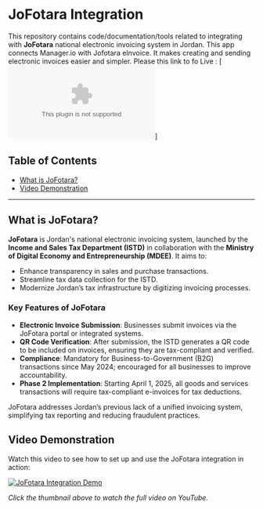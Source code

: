 # JoFotara Integration

This repository contains code/documentation/tools related to integrating with **JoFotara** national electronic invoicing system in Jordan. This app connects Manager.io with Jofotara eInvoice. It makes creating and sending electronic invoices easier and simpler.
Please this link  to fo Live : [![JoFotara Live](google.com)]

## Table of Contents
- [What is JoFotara?](#what-is-jofotara)
- [Video Demonstration](#video-demonstration)

---

## What is JoFotara?

**JoFotara** is Jordan's national electronic invoicing system, launched by the **Income and Sales Tax Department (ISTD)** in collaboration with the **Ministry of Digital Economy and Entrepreneurship (MDEE)**. It aims to:
- Enhance transparency in sales and purchase transactions.
- Streamline tax data collection for the ISTD.
- Modernize Jordan’s tax infrastructure by digitizing invoicing processes.

### Key Features of JoFotara
- **Electronic Invoice Submission**: Businesses submit invoices via the JoFotara portal or integrated systems.
- **QR Code Verification**: After submission, the ISTD generates a QR code to be included on invoices, ensuring they are tax-compliant and verified.
- **Compliance**: Mandatory for Business-to-Government (B2G) transactions since May 2024; encouraged for all businesses to improve accountability.
- **Phase 2 Implementation**: Starting April 1, 2025, all goods and services transactions will require tax-compliant e-invoices for tax deductions.

JoFotara addresses Jordan’s previous lack of a unified invoicing system, simplifying tax reporting and reducing fraudulent practices.

## Video Demonstration

Watch this video to see how to set up and use the JoFotara integration in action:

[![JoFotara Integration Demo](https://img.youtube.com/vi/YOUR_VIDEO_ID/0.jpg)](https://www.youtube.com/watch?v=YOUR_VIDEO_ID)

*Click the thumbnail above to watch the full video on YouTube.*

